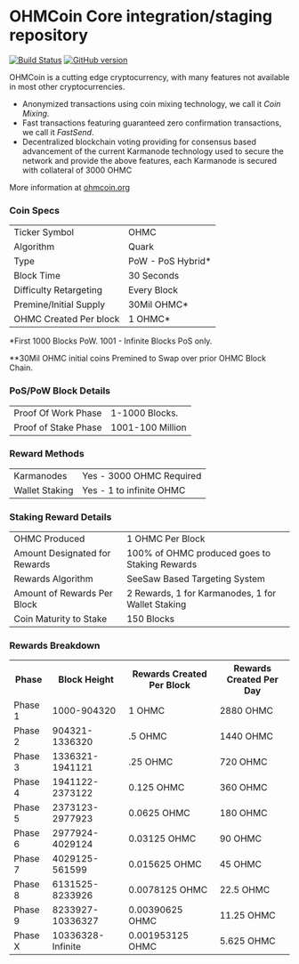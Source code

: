 OHMCoin Core integration/staging repository
=====================================

[![Build Status](https://travis-ci.org/theohmproject/ohmcoin.svg?branch=develop)](https://travis-ci.org/theohmproject/ohmcoin) [![GitHub version](https://badge.fury.io/gh/theohmproject%2Fohmcoin.svg)](https://badge.fury.io/gh/theohmproject%2Fohmcoin)

OHMCoin is a cutting edge cryptocurrency, with many features not available in most other cryptocurrencies.
- Anonymized transactions using coin mixing technology, we call it _Coin Mixing_.
- Fast transactions featuring guaranteed zero confirmation transactions, we call it _FastSend_.
- Decentralized blockchain voting providing for consensus based advancement of the current Karmanode
  technology used to secure the network and provide the above features, each Karmanode is secured
  with collateral of 3000 OHMC

More information at [ohmcoin.org](http://www.ohmcoin.org)

### Coin Specs
<table>
<tr><td>Ticker Symbol</td><td>OHMC</td></tr>
<tr><td>Algorithm</td><td>Quark</td></tr>
<tr><td>Type</td><td>PoW - PoS Hybrid*</td></tr>
<tr><td>Block Time</td><td>30 Seconds</td></tr>
<tr><td>Difficulty Retargeting</td><td>Every Block</td></tr>
<tr><td>Premine/Initial Supply</td><td>30Mil OHMC*</td></tr>
<tr><td>OHMC Created Per block</td><td>1 OHMC*</td></tr>
</table>

*First 1000 Blocks PoW. 1001 - Infinite Blocks PoS only.

**30Mil OHMC initial coins Premined to Swap over prior OHMC Block Chain.

### PoS/PoW Block Details
<table>
<tr><td>Proof Of Work Phase</td><td>1-1000 Blocks.</td></tr>
<tr><td>Proof of Stake Phase</td><td>1001-100 Million</td></tr>
</table>

### Reward Methods
<table>
<tr><td>Karmanodes</td><td>Yes - 3000 OHMC Required</td></tr>
<tr><td>Wallet Staking</td><td>Yes - 1 to infinite OHMC</td></tr>
</table>

### Staking Reward Details
<table>
<tr><td>OHMC Produced</td><td>1 OHMC Per Block</td></tr>
<tr><td>Amount Designated for Rewards</td><td>100% of OHMC produced goes to Staking Rewards</td></tr>
<tr><td>Rewards Algorithm</td><td>SeeSaw Based Targeting System</td></tr>
<tr><td>Amount of Rewards Per Block</td><td>2 Rewards, 1 for Karmanodes, 1 for Wallet Staking</td></tr>
<tr><td>Coin Maturity to Stake</td><td>150 Blocks</td></tr>
</table>

### Rewards Breakdown

<table>
<th>Phase</th><th>Block Height</th><th>Rewards Created Per Block</th><th>Rewards Created Per Day</th>
<tr><td>Phase 1</td><td>1000-904320</td><td>1 OHMC</td><td>2880 OHMC</td></tr>
<tr><td>Phase 2</td><td>904321-1336320</td><td>.5 OHMC</td><td>1440 OHMC</td></tr>
<tr><td>Phase 3</td><td>1336321-1941121</td><td>.25 OHMC</td><td>720 OHMC</td></tr>
<tr><td>Phase 4</td><td>1941122-2373122</td><td>0.125 OHMC</td><td>360 OHMC</td></tr>
<tr><td>Phase 5</td><td>2373123-2977923</td><td>0.0625 OHMC</td><td>180 OHMC</td></tr>
<tr><td>Phase 6</td><td>2977924-4029124</td><td>0.03125 OHMC</td><td>90 OHMC</td></tr>
<tr><td>Phase 7</td><td>4029125-561599</td><td>0.015625 OHMC</td><td>45 OHMC</td></tr>
<tr><td>Phase 8</td><td>6131525-8233926</td><td>0.0078125 OHMC</td><td>22.5 OHMC</td></tr>
<tr><td>Phase 9</td><td>8233927-10336327</td><td>0.00390625 OHMC</td><td>11.25 OHMC</td></tr>
<tr><td>Phase X</td><td>10336328-Infinite</td><td>0.001953125 OHMC</td><td>5.625 OHMC</td></tr>
</table>



